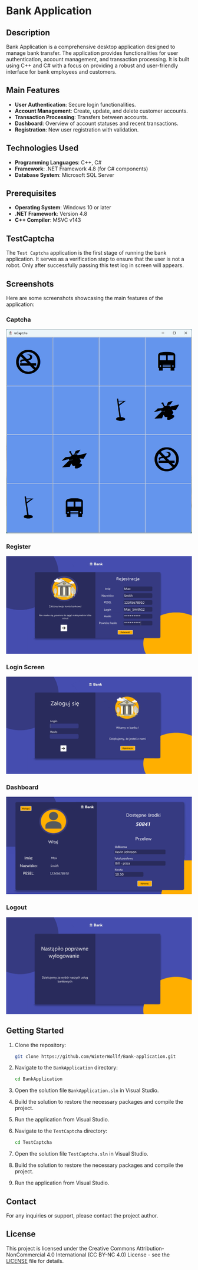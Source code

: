 # Bank Application

## Description

Bank Application is a comprehensive desktop application designed to manage bank transfer. The application provides functionalities for user authentication, account management, and transaction processing. It is built using C++ and C# with a focus on providing a robust and user-friendly interface for bank employees and customers.

## Main Features

- **User Authentication**: Secure login functionalities.
- **Account Management**: Create, update, and delete customer accounts.
- **Transaction Processing**: Transfers between accounts.
- **Dashboard**: Overview of account statuses and recent transactions.
- **Registration**: New user registration with validation.

## Technologies Used

- **Programming Languages**: C++, C#
- **Framework**: .NET Framework 4.8 (for C# components)
- **Database System**: Microsoft SQL Server

## Prerequisites

- **Operating System**: Windows 10 or later
- **.NET Framework**: Version 4.8
- **C++ Compiler**: MSVC v143

## TestCaptcha

The `Test Captcha` application is the first stage of running the bank application. It serves as a verification step to ensure that the user is not a robot. Only after successfully passing this test log in screen will appears.

## Screenshots

Here are some screenshots showcasing the main features of the application:

### **Captcha**
   ![Captcha](screenshots/captcha.png)

### **Register**
   ![Register](screenshots/register.png)

### **Login Screen**
   ![Login Screen](screenshots/login.png)

### **Dashboard**
   ![Dashboard](screenshots/dashboard.png)

### **Logout**
   ![Logout](screenshots/logout.png)

## Getting Started

1. Clone the repository:
    ```sh
    git clone https://github.com/WinterWollf/Bank-application.git
    ```

2. Navigate to the `BankApplication` directory:
   ```sh
   cd BankApplication
   ```
   
3. Open the solution file `BankApplication.sln` in Visual Studio.

4. Build the solution to restore the necessary packages and compile the project.

5. Run the application from Visual Studio.

6. Navigate to the `TestCaptcha` directory:
   ```sh
   cd TestCaptcha
   ```

7. Open the solution file `TestCaptcha.sln` in Visual Studio.

8. Build the solution to restore the necessary packages and compile the project.

9. Run the application from Visual Studio.

## Contact

For any inquiries or support, please contact the project author.

## License

This project is licensed under the Creative Commons Attribution-NonCommercial 4.0 International (CC BY-NC 4.0) License - see the [LICENSE](LICENSE.txt) file for details.